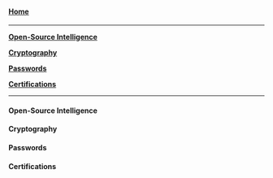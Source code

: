 #### [Home](README.md)
---
[**Open-Source Intelligence**](#open-source-intelligence)

[**Cryptography**](#cryptography)

[**Passwords**](#passwords)

[**Certifications**](#certifications)

---

#### Open-Source Intelligence
#### Cryptography
#### Passwords
#### Certifications
